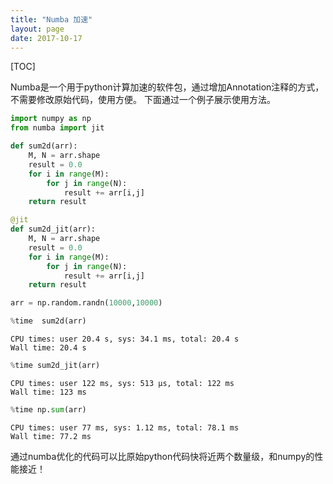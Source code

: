 ```yaml
---
title: "Numba 加速"
layout: page
date: 2017-10-17
---
```

[TOC]

Numba是一个用于python计算加速的软件包，通过增加Annotation注释的方式，不需要修改原始代码，使用方便。
下面通过一个例子展示使用方法。

```python
import numpy as np
from numba import jit

def sum2d(arr):
    M, N = arr.shape
    result = 0.0
    for i in range(M):
        for j in range(N):
            result += arr[i,j]
    return result

@jit
def sum2d_jit(arr):
    M, N = arr.shape
    result = 0.0
    for i in range(M):
        for j in range(N):
            result += arr[i,j]
    return result

arr = np.random.randn(10000,10000)
```

```python
%time  sum2d(arr)
```

    CPU times: user 20.4 s, sys: 34.1 ms, total: 20.4 s
    Wall time: 20.4 s

```python
%time sum2d_jit(arr)
```

    CPU times: user 122 ms, sys: 513 µs, total: 122 ms
    Wall time: 123 ms

```python
%time np.sum(arr)
```

    CPU times: user 77 ms, sys: 1.12 ms, total: 78.1 ms
    Wall time: 77.2 ms

通过numba优化的代码可以比原始python代码快将近两个数量级，和numpy的性能接近！
